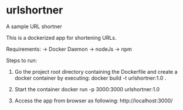 # urlshortner
A sample URL shortner

This is a dockerized app for shortening URLs.

Requirements:
-> Docker Daemon
-> nodeJs
-> npm


Steps to run:
1) Go the project root directory containing the Dockerfile and create a docker container by executing:
docker build -t urlshortner:1.0 .

2) Start the container
docker run -p 3000:3000 urlshortner:1.0

3) Access the app from browser as following:
http://localhost:3000/

